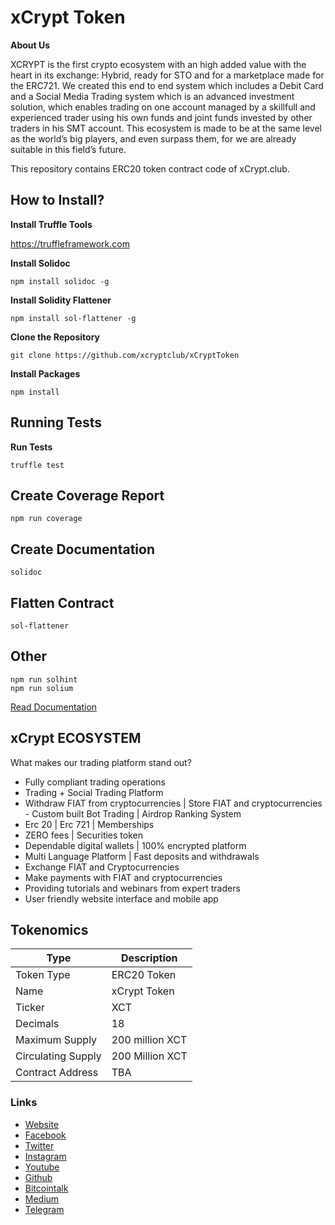 # xCrypt Token

**About Us**

XCRYPT is the first crypto ecosystem with an high added value with the heart in its exchange: Hybrid, ready for STO and for a marketplace made for the ERC721. We created this end to end system which includes a Debit Card and a Social Media Trading system which is an advanced investment solution, which enables trading on one account managed by a skillfull and experienced trader using his own funds and joint funds invested by other traders in his SMT account. This ecosystem is made to be at the same level as the world’s big players, and even surpass them, for we are already suitable in this field’s future.

This repository contains ERC20 token contract code of xCrypt.club.

## How to Install?

**Install Truffle Tools**

https://truffleframework.com

**Install Solidoc**

```node
npm install solidoc -g
```

**Install Solidity Flattener**

```node
npm install sol-flattener -g
```

**Clone the Repository**

```git
git clone https://github.com/xcryptclub/xCryptToken
```

**Install Packages**

```node
npm install
```

## Running Tests

**Run Tests**

```shell
truffle test
```

## Create Coverage Report

```shell
npm run coverage
```

## Create Documentation

```shell
solidoc
```

## Flatten Contract

```shell
sol-flattener
```

## Other

```shell
npm run solhint
npm run solium
```

[Read Documentation](docs/xCryptToken.md)

## xCrypt ECOSYSTEM

What makes our trading platform stand out?

- Fully compliant trading operations
- Trading + Social Trading Platform
- Withdraw FIAT from cryptocurrencies | Store FIAT and cryptocurrencies - Custom built Bot Trading | Airdrop Ranking System
- Erc 20 | Erc 721 | Memberships
- ZERO fees | Securities token
- Dependable digital wallets | 100% encrypted platform
- Multi Language Platform | Fast deposits and withdrawals
- Exchange FIAT and Cryptocurrencies
- Make payments with FIAT and cryptocurrencies
- Providing tutorials and webinars from expert traders
- User friendly website interface and mobile app

## Tokenomics

| Type               | Description     |
| ------------------ | --------------- |
| Token Type         | ERC20 Token     |
| Name               | xCrypt Token    |
| Ticker             | XCT             |
| Decimals           | 18              |
| Maximum Supply     | 200 million XCT |
| Circulating Supply | 200 Million XCT |
| Contract Address   | TBA             |

### Links

- [Website](https://www.xcrypt.club)
- [Facebook](https://www.facebook.com/xcryptclub/)
- [Twitter](https://twitter.com/xcryptclub)
- [Instagram](https://www.instagram.com/xcryptclub/)
- [Youtube](https://www.youtube.com/channel/UCSTVlIYw7fj9PrVu9FYKKVQ)
- [Github](https://github.com/xcryptclub)
- [Bitcointalk](https://bitcointalk.org/index.php?topic=4993175.0)
- [Medium](https://medium.com/@xcryptclub)
- [Telegram](https://t.me/xcryptclub)
